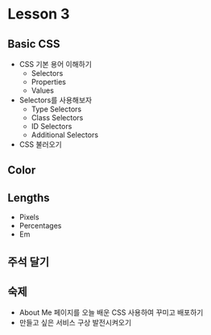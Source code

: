 # Lesson 3

## Basic CSS
- CSS 기본 용어 이해하기
    - Selectors
    - Properties
    - Values
- Selectors를 사용해보자
    - Type Selectors
    - Class Selectors
    - ID Selectors
    - Additional Selectors
- CSS 불러오기

## Color

## Lengths
- Pixels
- Percentages
- Em

## 주석 달기

## 숙제
- About Me 페이지를 오늘 배운 CSS 사용하여 꾸미고 배포하기
- 만들고 싶은 서비스 구상 발전시켜오기
